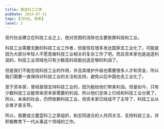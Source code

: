 ```yaml
---
title: 墨蓝科工之家
pubDate: 2024-07-12
tags: [🔭科技, 极客]
level: 3
---
```


现代社会建立在科技工业之上，绝对贫困的消除也主要依靠科技和工业。

科技工业需要无数的科技工业工作者，但是现在很多发达国家去工业化了。可能是因为大部分年轻人不愿意做科技工业相关的复杂工作了吧。而且资本家也是追逐利润的，科技工业领域也只有少数高科技能创造足够的利润了。

但是我们不能忽视科技工业的作用，并且其维护升级也需要很多人才和资金，所以我们需要一直保持对科技工业的关注和支持，避免以后中国也去工业化了。

至于资本家，曾经是很支持科技工业的，因为能给他们带来利润。但是如今，只有少数科技工业能带来资本家需要的利润，所以他们总体上已经和科技工业分离了。所以，未来的社会，仍然依赖科技工业，但资本家已经成不了主导了，科技工业从业者才是主导。

所以，我要成立墨蓝科工之家组织，和志同道合的人共同关注、支持科技工业，并积极教育下一代从事这个领域的工作。
